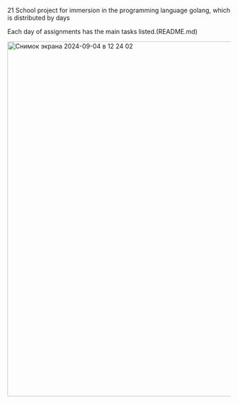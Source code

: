 21 School project for immersion in the programming language golang, which is distributed by days

Each day of assignments has the main tasks listed.(README.md)

<img width="800" alt="Снимок экрана 2024-09-04 в 12 24 02" src="https://github.com/user-attachments/assets/3c7e28fb-eef1-4273-b7ed-d53b1551d0b3">

